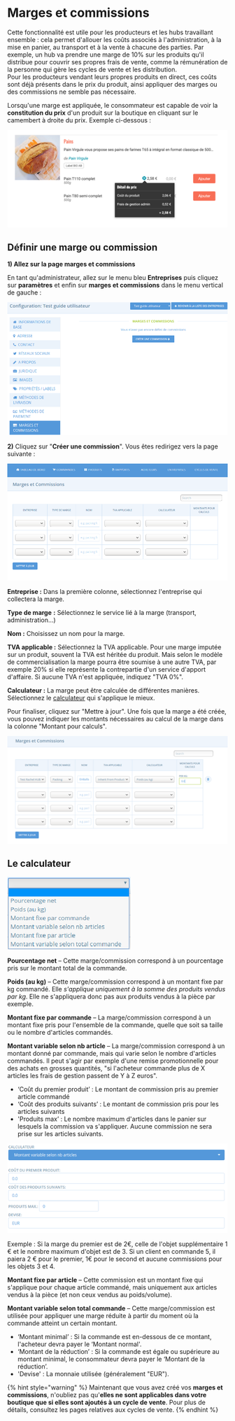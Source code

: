 # Marges et commissions

Cette fonctionnalité est utile pour les producteurs et les hubs travaillant ensemble : cela permet d'allouer les coûts associés à l'administration, à la mise en panier, au transport et à la vente à chacune des parties. Par exemple, un hub va prendre une marge de 10% sur les produits qu'il distribue pour couvrir ses propres frais de vente, comme la rémunération de la personne qui gère les cycles de vente et les distribution.\
Pour les producteurs vendant leurs propres produits en direct, ces coûts sont déjà présents dans le prix du produit, ainsi appliquer des marges ou des commissions ne semble pas nécessaire.&#x20;

Lorsqu'une marge est appliquée, le consommateur est capable de voir la **constitution du prix** d'un produit sur la boutique en cliquant sur le camembert à droite du prix. Exemple ci-dessous :

![](<../../.gitbook/assets/image (61).png>)



## Définir une marge ou commission

**1) Allez sur la page marges et commissions**

En tant qu'administrateur, allez sur le menu bleu **Entreprises** puis cliquez sur **paramètres** et enfin sur **marges et commissions** dans le menu vertical de gauche :&#x20;

![](<../../.gitbook/assets/image (83) (1).png>)

**2)** Cliquez sur "**Créer une commission**". Vous êtes redirigez vers la page suivante :&#x20;

![](<../../.gitbook/assets/image (46).png>)

**Entreprise :** Dans la première colonne, sélectionnez l'entreprise qui collectera la marge.

**Type de marge** **:** Sélectionnez le service lié à la marge (transport, administration...)

**Nom :** Choisissez un nom pour la marge.

**TVA applicable :** Sélectionnez la TVA applicable. Pour une marge imputée sur un produit, souvent la TVA est héritée du produit. Mais selon le modèle de commercialisation la marge pourra être soumise à une autre TVA, par exemple 20% si elle représente la contrepartie d'un service d'apport d'affaire. Si aucune TVA n'est appliquée, indiquez "TVA 0%".

**Calculateur :** La marge peut être calculée de différentes manières. Sélectionnez le [calculateur](broken-reference) qui s'applique le mieux.

Pour finaliser, cliquez sur "Mettre à jour". Une fois que la marge a été créée, vous pouvez indiquer les montants nécessaires au calcul de la marge dans la colonne "Montant pour calculs".

![](<../../.gitbook/assets/image (84) (1).png>)

## Le calculateur

![](<../../.gitbook/assets/image (51).png>)

**Pourcentage net** – Cette marge/commission correspond à un pourcentage pris sur le montant total de la commande.

**Poids (au kg)** – Cette marge/commission correspond à un montant fixe par kg commandé. Elle _s'applique uniquement à la somme des produits vendus par kg_. Elle ne s'appliquera donc pas aux produits vendus à la pièce par exemple.

**Montant fixe par commande** – La marge/commission correspond à un montant fixe pris pour l'ensemble de la commande, quelle que soit sa taille ou le nombre d'articles commandés.

**Montant variable selon nb article** – La marge/commission correspond à un montant donné par commande, mais qui varie selon le nombre d'articles commandés. Il peut s'agir par exemple d'une remise promotionnelle pour des achats en grosses quantités, "si l'acheteur commande plus de X articles les frais de gestion passent de Y à Z euros".

* ‘Coût du premier produit’ : Le montant de commission pris au premier article commandé
* ‘Coût des produits suivants’ : Le montant de commission pris pour les articles suivants
* 'Produits max’ : Le nombre maximum d'articles dans le panier sur lesquels la commission va s'appliquer. Aucune commission ne sera prise sur les articles suivants.

![](<../../.gitbook/assets/image (60) (1).png>)



Exemple :  Si la marge du premier est de 2€, celle de l'objet supplémentaire 1 € et le nombre maximum d'objet est de 3. Si un client en commande 5, il paiera 2 € pour le premier, 1€ pour le second et aucune commissions pour les objets 3 et 4.

**Montant fixe par article** – Cette commission est un montant fixe qui s'applique pour chaque article commandé, mais uniquement aux articles vendus à la pièce (et non ceux vendus au poids/volume).

**Montant variable selon total commande** – Cette marge/commission est utilisée pour appliquer une marge réduite à partir du moment où la commande atteint un certain montant.

* ‘Montant minimal’ : Si la commande est en-dessous de ce montant, l'acheteur devra payer le ‘Montant normal'.
* ‘Montant de la réduction’ : Si la commande est égale ou supérieure au montant minimal, le consommateur devra payer le ‘Montant de la réduction’.
* 'Devise' : La monnaie utilisée (généralement "EUR").

{% hint style="warning" %}
Maintenant que vous avez créé vos **marges et commissions**, n'oubliez pas qu'**elles ne sont applicables dans votre boutique que si elles sont ajoutés à un cycle de vente**. Pour plus de détails, consultez les pages relatives aux cycles de vente.
{% endhint %}
